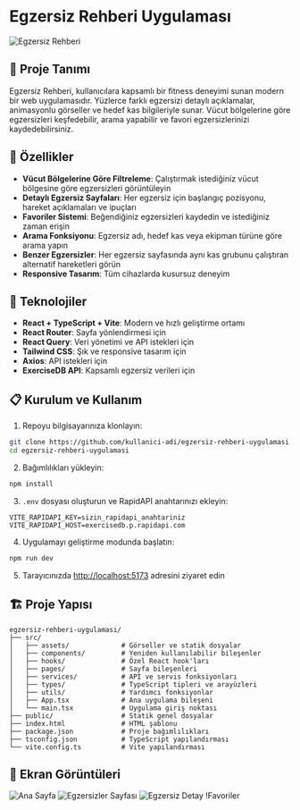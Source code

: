# Egzersiz Rehberi Uygulaması

![Egzersiz Rehberi](\src\assets\logo\logo.png)

## 📱 Proje Tanımı

Egzersiz Rehberi, kullanıcılara kapsamlı bir fitness deneyimi sunan modern bir web uygulamasıdır. Yüzlerce farklı egzersizi detaylı açıklamalar, animasyonlu görseller ve hedef kas bilgileriyle sunar. Vücut bölgelerine göre egzersizleri keşfedebilir, arama yapabilir ve favori egzersizlerinizi kaydedebilirsiniz.

## 🚀 Özellikler

- **Vücut Bölgelerine Göre Filtreleme**: Çalıştırmak istediğiniz vücut bölgesine göre egzersizleri görüntüleyin
- **Detaylı Egzersiz Sayfaları**: Her egzersiz için başlangıç pozisyonu, hareket açıklamaları ve ipuçları
- **Favoriler Sistemi**: Beğendiğiniz egzersizleri kaydedin ve istediğiniz zaman erişin
- **Arama Fonksiyonu**: Egzersiz adı, hedef kas veya ekipman türüne göre arama yapın
- **Benzer Egzersizler**: Her egzersiz sayfasında aynı kas grubunu çalıştıran alternatif hareketleri görün
- **Responsive Tasarım**: Tüm cihazlarda kusursuz deneyim

## 🔧 Teknolojiler

- **React + TypeScript + Vite**: Modern ve hızlı geliştirme ortamı
- **React Router**: Sayfa yönlendirmesi için
- **React Query**: Veri yönetimi ve API istekleri için
- **Tailwind CSS**: Şık ve responsive tasarım için
- **Axios**: API istekleri için
- **ExerciseDB API**: Kapsamlı egzersiz verileri için

## 📋 Kurulum ve Kullanım

1. Repoyu bilgisayarınıza klonlayın:
```bash
git clone https://github.com/kullanici-adi/egzersiz-rehberi-uygulamasi.git
cd egzersiz-rehberi-uygulamasi
```

2. Bağımlılıkları yükleyin:
```bash
npm install
```

3. `.env` dosyası oluşturun ve RapidAPI anahtarınızı ekleyin:
```
VITE_RAPIDAPI_KEY=sizin_rapidapi_anahtariniz
VITE_RAPIDAPI_HOST=exercisedb.p.rapidapi.com
```

4. Uygulamayı geliştirme modunda başlatın:
```bash
npm run dev
```

5. Tarayıcınızda [http://localhost:5173](http://localhost:5173) adresini ziyaret edin

## 🏗️ Proje Yapısı

```
egzersiz-rehberi-uygulamasi/
├── src/
│   ├── assets/             # Görseller ve statik dosyalar
│   ├── components/         # Yeniden kullanılabilir bileşenler
│   ├── hooks/              # Özel React hook'ları
│   ├── pages/              # Sayfa bileşenleri
│   ├── services/           # API ve servis fonksiyonları
│   ├── types/              # TypeScript tipleri ve arayüzleri
│   ├── utils/              # Yardımcı fonksiyonlar
│   ├── App.tsx             # Ana uygulama bileşeni
│   └── main.tsx            # Uygulama giriş noktası
├── public/                 # Statik genel dosyalar
├── index.html              # HTML şablonu
├── package.json            # Proje bağımlılıkları
├── tsconfig.json           # TypeScript yapılandırması
└── vite.config.ts          # Vite yapılandırması
```

## 📱 Ekran Görüntüleri

![Ana Sayfa](\src\assets\screenshots\HomePage.jpg)
![Egzersizler Sayfası](\src\assets\screenshots\Exercises.jpg)
![Egzersiz Detay](\src\assets\screenshots\ExerciseDetail.jpg)
!Favoriler

